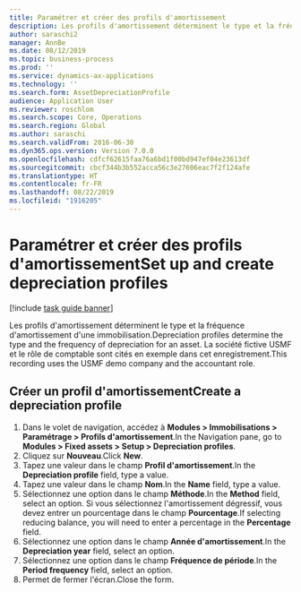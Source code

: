 ```yaml
---
title: Paramétrer et créer des profils d'amortissement
description: Les profils d'amortissement déterminent le type et la fréquence d'amortissement d'une immobilisation.
author: saraschi2
manager: AnnBe
ms.date: 08/12/2019
ms.topic: business-process
ms.prod: ''
ms.service: dynamics-ax-applications
ms.technology: ''
ms.search.form: AssetDepreciationProfile
audience: Application User
ms.reviewer: roschlom
ms.search.scope: Core, Operations
ms.search.region: Global
ms.author: saraschi
ms.search.validFrom: 2016-06-30
ms.dyn365.ops.version: Version 7.0.0
ms.openlocfilehash: cdfcf62615faa76a6bd1f00bd947ef04e23613df
ms.sourcegitcommit: cbcf344b3b552acca56c3e27606eac7f2f124afe
ms.translationtype: HT
ms.contentlocale: fr-FR
ms.lasthandoff: 08/22/2019
ms.locfileid: "1916205"
---
```

# <a name="set-up-and-create-depreciation-profiles"></a><span data-ttu-id="04ead-103">Paramétrer et créer des profils d'amortissement</span><span class="sxs-lookup"><span data-stu-id="04ead-103">Set up and create depreciation profiles</span></span>

[!include [task guide banner](../../includes/task-guide-banner.md)]

<span data-ttu-id="04ead-104">Les profils d'amortissement déterminent le type et la fréquence d'amortissement d'une immobilisation.</span><span class="sxs-lookup"><span data-stu-id="04ead-104">Depreciation profiles determine the type and the frequency of depreciation for an asset.</span></span>   <span data-ttu-id="04ead-105">La société fictive USMF et le rôle de comptable sont cités en exemple dans cet enregistrement.</span><span class="sxs-lookup"><span data-stu-id="04ead-105">This recording uses the USMF demo company and the accountant role.</span></span>


## <a name="create-a-depreciation-profile"></a><span data-ttu-id="04ead-106">Créer un profil d'amortissement</span><span class="sxs-lookup"><span data-stu-id="04ead-106">Create a depreciation profile</span></span>
1. <span data-ttu-id="04ead-107">Dans le volet de navigation, accédez à **Modules > Immobilisations > Paramétrage > Profils d'amortissement**.</span><span class="sxs-lookup"><span data-stu-id="04ead-107">In the Navigation pane, go to **Modules > Fixed assets > Setup > Depreciation profiles**.</span></span>
2. <span data-ttu-id="04ead-108">Cliquez sur **Nouveau**.</span><span class="sxs-lookup"><span data-stu-id="04ead-108">Click **New**.</span></span>
3. <span data-ttu-id="04ead-109">Tapez une valeur dans le champ **Profil d'amortissement**.</span><span class="sxs-lookup"><span data-stu-id="04ead-109">In the **Depreciation profile** field, type a value.</span></span>
4. <span data-ttu-id="04ead-110">Tapez une valeur dans le champ **Nom**.</span><span class="sxs-lookup"><span data-stu-id="04ead-110">In the **Name** field, type a value.</span></span>
5. <span data-ttu-id="04ead-111">Sélectionnez une option dans le champ **Méthode**.</span><span class="sxs-lookup"><span data-stu-id="04ead-111">In the **Method** field, select an option.</span></span> <span data-ttu-id="04ead-112">Si vous sélectionnez l'amortissement dégressif, vous devez entrer un pourcentage dans le champ **Pourcentage**.</span><span class="sxs-lookup"><span data-stu-id="04ead-112">If selecting reducing balance, you will need to enter a percentage in the **Percentage** field.</span></span>  
6. <span data-ttu-id="04ead-113">Sélectionnez une option dans le champ **Année d'amortissement**.</span><span class="sxs-lookup"><span data-stu-id="04ead-113">In the **Depreciation year** field, select an option.</span></span>
7. <span data-ttu-id="04ead-114">Sélectionnez une option dans le champ **Fréquence de période**.</span><span class="sxs-lookup"><span data-stu-id="04ead-114">In the **Period frequency** field, select an option.</span></span>
8. <span data-ttu-id="04ead-115">Permet de fermer l'écran.</span><span class="sxs-lookup"><span data-stu-id="04ead-115">Close the form.</span></span>

